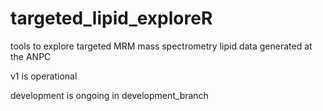 # targeted_lipid_exploreR
tools to explore targeted MRM mass spectrometry lipid data generated at the ANPC

v1 is operational

development is ongoing in development_branch

